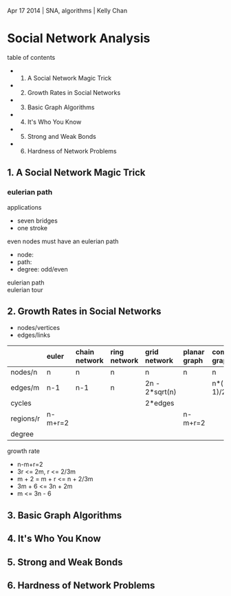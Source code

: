 Apr 17 2014 | SNA, algorithms | Kelly Chan
# Social Network Analysis

table of contents
- 1. A Social Network Magic Trick
- 2. Growth Rates in Social Networks
- 3. Basic Graph Algorithms
- 4. It's Who You Know
- 5. Strong and Weak Bonds
- 6. Hardness of Network Problems

## 1. A Social Network Magic Trick

### eulerian path

applications
- seven bridges
- one stroke

even nodes must have an eulerian path
- node:
- path: 
- degree: odd/even

eulerian path  
eulerian tour  

## 2. Growth Rates in Social Networks

- nodes/vertices
- edges/links

|           | euler   | chain network | ring network | grid network   | planar graph | complete graph | hyper cube |
|:----------|:--------|:--------------|:-------------|:---------------|:-------------|:---------------|:-----------|
| nodes/n   | n       | n             | n            | n              | n            | n              | n          |
| edges/m   | n-1     | n-1           | n            | 2n - 2\*sqrt(n) |             | n\*(n-1)/2     | 1/2*nlogn  |
| cycles    |         |               |              | 2*edges        |              |                |            |
| regions/r | n-m+r=2 |               |              |                | n-m+r=2      |                |            |
| degree    |         |               |              |                |              |                | logn       |

growth rate
- n-m+r=2
- 3r <= 2m, r <= 2/3m
- m + 2 = m + r <= n + 2/3m
- 3m + 6 <= 3n + 2m
- m <= 3n - 6


## 3. Basic Graph Algorithms
## 4. It's Who You Know
## 5. Strong and Weak Bonds
## 6. Hardness of Network Problems
